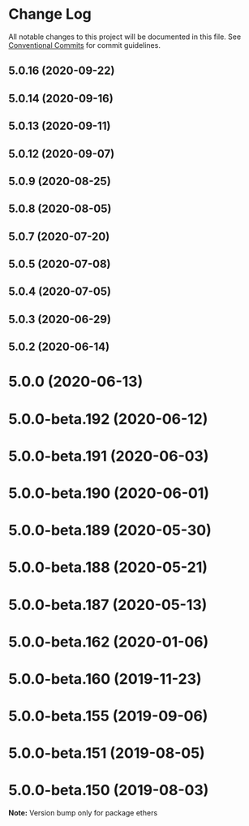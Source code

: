 # Change Log

All notable changes to this project will be documented in this file.
See [Conventional Commits](https://conventionalcommits.org) for commit guidelines.

## 5.0.16 (2020-09-22)



## 5.0.14 (2020-09-16)



## 5.0.13 (2020-09-11)



## 5.0.12 (2020-09-07)



## 5.0.9 (2020-08-25)



## 5.0.8 (2020-08-05)



## 5.0.7 (2020-07-20)



## 5.0.5 (2020-07-08)



## 5.0.4 (2020-07-05)



## 5.0.3 (2020-06-29)



## 5.0.2 (2020-06-14)



# 5.0.0 (2020-06-13)



# 5.0.0-beta.192 (2020-06-12)



# 5.0.0-beta.191 (2020-06-03)



# 5.0.0-beta.190 (2020-06-01)



# 5.0.0-beta.189 (2020-05-30)



# 5.0.0-beta.188 (2020-05-21)



# 5.0.0-beta.187 (2020-05-13)



# 5.0.0-beta.162 (2020-01-06)



# 5.0.0-beta.160 (2019-11-23)



# 5.0.0-beta.155 (2019-09-06)



# 5.0.0-beta.151 (2019-08-05)



# 5.0.0-beta.150 (2019-08-03)

**Note:** Version bump only for package ethers
